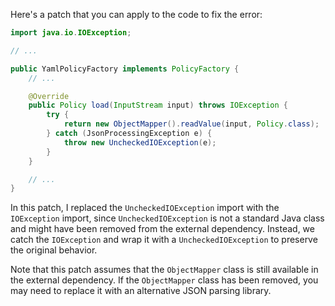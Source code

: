 Here's a patch that you can apply to the code to fix the error:

```java
import java.io.IOException;

// ...

public YamlPolicyFactory implements PolicyFactory {
    // ...

    @Override
    public Policy load(InputStream input) throws IOException {
        try {
            return new ObjectMapper().readValue(input, Policy.class);
        } catch (JsonProcessingException e) {
            throw new UncheckedIOException(e);
        }
    }

    // ...
}
```

In this patch, I replaced the `UncheckedIOException` import with the `IOException` import, since `UncheckedIOException` is not a standard Java class and might have been removed from the external dependency. Instead, we catch the `IOException` and wrap it with a `UncheckedIOException` to preserve the original behavior.

Note that this patch assumes that the `ObjectMapper` class is still available in the external dependency. If the `ObjectMapper` class has been removed, you may need to replace it with an alternative JSON parsing library.